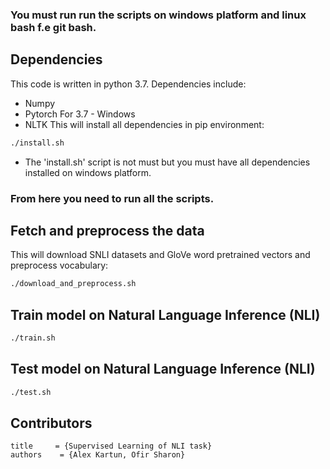 ### You must run run the scripts on windows platform and linux bash f.e git bash.
## Dependencies
This code is written in python 3.7. Dependencies include:
* Numpy
* Pytorch For 3.7 - Windows
* NLTK
This will install all dependencies in pip environment:
```bash
./install.sh
```
* The 'install.sh' script is not must but you must have all dependencies installed on windows platform.
### From here you need to run all the scripts.
## Fetch and preprocess the data
This will download SNLI datasets and GloVe word pretrained vectors and
preprocess vocabulary:
```bash
./download_and_preprocess.sh
```
## Train model on Natural Language Inference (NLI)
```bash
./train.sh
```
## Test model on Natural Language Inference (NLI)
```bash
./test.sh
```
## Contributors
```
title     = {Supervised Learning of NLI task}
authors    = {Alex Kartun, Ofir Sharon}
```
